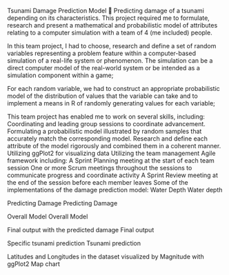 Tsunami Damage Prediction Model 🌊
Predicting damage of a tsunami depending on its characteristics.
This project required me to formulate, research and present a mathematical and probabilistic model of attributes relating to a computer simulation with a team of 4 (me included) people.

In this team project, I had to choose, research and define a set of random variables representing a problem feature within a computer-based simulation of a real-life system or phenomenon. The simulation can be a direct computer model of the real-world system or be intended as a simulation component within a game;

For each random variable, we had to construct an appropriate probabilistic model of the distribution of values that the variable can take and to implement a means in R of randomly generating values for each variable;

This team project has enabled me to work on several skills, including:
Coordinating and leading group sessions to coordinate advancement.
Formulating a probabilistic model illustrated by random samples that accurately match the corresponding model.
Research and define each attribute of the model rigorously and combined them in a coherent manner.
Utilizing ggPlot2 for visualizing data
Utilizing the team management Agile framework including:
A Sprint Planning meeting at the start of each team session
One or more Scrum meetings throughout the sessions to communicate progress and coordinate activity
A Sprint Review meeting at the end of the session before each member leaves
Some of the implementations of the damage prediction model:
Water Depth
Water depth

Predicting Damage
Predicting Damage

Overall Model
Overall Model

Final output with the predicted damage
Final output

Specific tsunami prediction
Tsunami prediction

Latitudes and Longitudes in the dataset visualized by Magnitude with ggPlot2
Map chart
